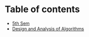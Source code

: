 # Table of contents

* [5th Sem](README.md)
* [Design and Analysis of Algorithms](design-and-analysis-of-algorithms.md)

